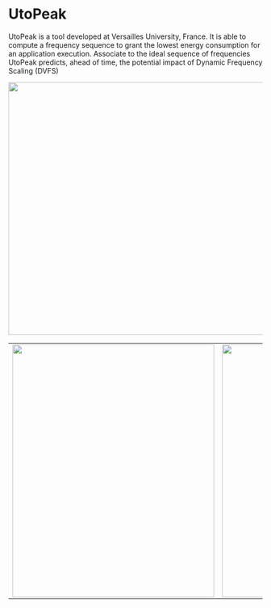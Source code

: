 # UtoPeak #

UtoPeak is a tool developed at Versailles University, France. It is able to compute a frequency sequence to grant the lowest energy consumption for an application execution. Associate to the ideal sequence of frequencies UtoPeak predicts, ahead of time, the potential impact of Dynamic Frequency Scaling (DVFS)

<table border='0'>
<tr>
<td><img src='http://wiki.utopeak.googlecode.com/git/PrecisionNas-MPI.png' height='500' width='400' />
</td>
<td>
<img src='http://wiki.utopeak.googlecode.com/git/PrecisionNas-OMP.png' height='500' width='500' />
</td>
</tr>
<tr>
<img src='http://wiki.utopeak.googlecode.com/git/PrecisionSPEC.png' height='500' width='900' />
</tr>
</table>
